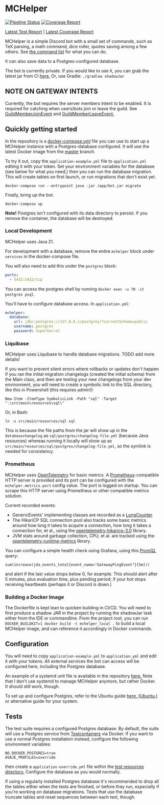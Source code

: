 # MCHelper

[![Pipeline Status](https://gitlab.com/HeyBanditoz/mchelper/badges/master/pipeline.svg)](https://gitlab.com/HeyBanditoz/mchelper/-/jobs/artifacts/master/file/build/reports/tests/test/index.html?job=test)
[![Coverage Report](https://gitlab.com/HeyBanditoz/mchelper/badges/master/coverage.svg)](https://gitlab.com/HeyBanditoz/mchelper/-/jobs/artifacts/master/file/build/reports/jacoco/test/html/index.html?job=test)

[Latest Test Report](https://gitlab.com/HeyBanditoz/mchelper/-/jobs/artifacts/master/file/build/reports/tests/test/index.html?job=test)
|
[Latest Coverage Report](https://gitlab.com/HeyBanditoz/mchelper/-/jobs/artifacts/master/file/build/reports/jacoco/test/html/index.html?job=test)

MCHelper is a simple Discord bot with a small set of commands, such as TeX parsing, a math command, dice roller, quotes
saving among a few others. See [the command list](COMMANDS.md) for what you can do.

It can also save data to a Postgres-configured database.

The bot is currently private. If you would like to use it, you can grab the latest jar from CI
[here.](https://gitlab.com/HeyBanditoz/mchelper/-/jobs/artifacts/master/raw/build/libs/io.banditoz.mchelper-all.jar?job=package)
Or, use Gradle: `./gradlew shadowJar`

## NOTE ON GATEWAY INTENTS

Currently, the bot requires the server members intent to be enabled. It is required for catching when users/bots join or
leave the guild. See
[GuildMemberJoinEvent](https://ci.dv8tion.net/job/JDA/javadoc/net/dv8tion/jda/api/events/guild/member/GuildMemberJoinEvent.html)
and [GuildMemberLeaveEvent.](https://ci.dv8tion.net/job/JDA/javadoc/net/dv8tion/jda/api/events/guild/member/GuildMemberLeaveEvent.html)

## Quickly getting started
In the repository is a [docker-compose.yml](docker-compose.yml) file you can use to start up a MCHelper instance with a
Postgres-database configured. It will use the latest Docker image from the
[master](https://gitlab.com/HeyBanditoz/mchelper/-/tree/master) branch.

To try it out, copy the `application-example.yml` file to `application.yml` editing it with your token. Set your
environment variables for the database (see below for what you need,) then you can run the database migration. This will
create tables on first launch, or run migrations that don't exist yet.

`docker-compose run --entrypoint java -jar /app/bot.jar migrate`

Finally, bring up the bot.

`docker-compose up`

**Note!** Postgres isn't configured with its data directory to persist. If you remove the container, the database will 
be destroyed.

### Local Development

MCHelper uses Java 21.

For development with a database, remove the entire `mchelper` block under `services` in the docker-compose file.

You will also need to add this under the `postgres` block:
```yaml
ports:
  - 5432:5432/tcp
```

You can access the postgres shell by running `docker exec -u 70 -it postgres psql`.

You'll have to configure database access. In `application.yml`:

```yml
mchelper:
  database:
    url: jdbc:postgres://127.0.0.1/postgres/?currentSchema=public
    username: postgres
    password: SuperSecret
```

### Liquibase
MCHelper uses Liquibase to handle database migrations. TODO add more details!

If you want to prevent silent errors where rollbacks or updates don't happen if you ran the initial migration changelogs
(created the initial schema) from the Main class, and then are testing your new changelogs from your dev environment, 
you will  need to create a symbolic link to the SQL directory, like this in Powershell (this requires admin!):

`New-Item -ItemType SymbolicLink -Path "sql" -Target ".\src\main\resources\sql\"`

Or, in Bash:

`ln -s src/main/resources/sql sql`

This is because the file paths from the jar will show up in the `databasechangelog` as `sql/postgres/changelog-file.yml`
(because Java resources) whereas running it locally will show up as
`src/main/resources/sql/postgres/changelog-file.yml`, so the symlink is needed for consistency.

### Prometheus
MCHelper uses [OpenTelemetry](https://opentelemetry.io/) for basic metrics. A
[Prometheus](https://prometheus.io/)-compatible HTTP server is provided and its port can be configured with the
`mchelper.metrics.port` config value. The port is logged on startup. You can scrape this HTTP server using Prometheus or
other compatible metrics solution.

Current recorded events:

* GenericEvents' implementing classes are recorded as
  a [LongCounter](https://javadoc.io/static/io.opentelemetry/opentelemetry-api/1.36.0/io/opentelemetry/api/metrics/LongCounter.html#add(long,io.opentelemetry.api.common.Attributes)).
* The HikariCP SQL connection pool also tracks some basic metrics around how long it takes to acquire a connection,
  how long it takes a connection for, et al., using
  the [opentelemetry-hikaricp-3.0](https://github.com/open-telemetry/opentelemetry-java-instrumentation/tree/main/instrumentation/hikaricp-3.0/library)
  library.
* JVM stats around garbage collection, CPU, et al. are tracked using
  the [opentelemetry-runtime-metrics](https://github.com/open-telemetry/semantic-conventions/blob/main/docs/runtime/jvm-metrics.md)
  library.

You can configure a simple health check using Grafana, using this
[PromQL](https://prometheus.io/docs/prometheus/latest/querying/basics/) query:

`sum(increase(jda_events_total{event_name="GatewayPingEvent"}[5m]))`

and alert if the last value drops below 0, for example. This should alert after 5 minutes, plus evaluation time, plus
pending period; if your bot stops receiving heartbeats (perhaps it or Discord is down.)

### Building a Docker Image

The Dockerfile is kept lean to quicken building in CI/CD. You will need to first produce a shadow JAR in the project by
running the shadowJar task either from the IDE or commandline. From the project root, you can run
`DOCKER_BUILDKIT=1 docker build -t mchelper_local .` to build a local MCHelper image, and can reference it accordingly
in Docker commands.

## Configuration

You will need to copy `application-example.yml` to `application.yml` and edit it with your tokens. All external services
the bot can access will be configured here, including the Postgres database.

An example of a systemd unit file is available in the repository [here.](mchelper.service)
Note that I don't use systemd to manage MCHelper anymore, but rather Docker. It should still work, though.

To set up and configure Postgres, refer to the Ubuntu guide
[here. (Ubuntu.)](https://www.postgresql.org/download/linux/ubuntu/) or alternative guide for your system.

## Tests

The test suite requires a configured Postgres database. By default, the suite will use a Postgres service from
[Testcontainers](https://java.testcontainers.org/) via Docker. If you want to use a normal Postgres installation
instead, configure the following environment variables:
```
NO_DOCKER_POSTGRES=true
AVAJE_PROFILES=override
```
then create a `application-override.yml` file within the [test resources directory.](src/test/resources) Configure the
database as you would normally.

If using a regularly installed Postgres database it's recommended to drop all the tables either when the tests are
finished, or before they run, especially if you're working on database migrations. Tests that use the database
truncate tables and reset sequences between each test, though.